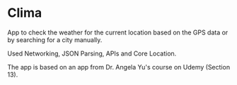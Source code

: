 # Clima

App to check the weather for the current location based on the GPS data or by searching for a city manually. 

Used Networking, JSON Parsing, APIs and Core Location. 

The app is based on an app from Dr. Angela Yu's course on Udemy (Section 13).
